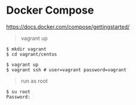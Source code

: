 # Docker Compose

https://docs.docker.com/compose/gettingstarted/

> vagrant up

```
$ mkdir vagrant
$ cd vagrant/centos

$ vagrant up
$ vagrant ssh # user=vagrant password=vagrant
```

> run as root

```
$ su root
Password: 
```
